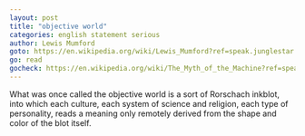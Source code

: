 ```yaml
---
layout: post
title: "objective world"
categories: english statement serious
author: Lewis Mumford
goto: https://en.wikipedia.org/wiki/Lewis_Mumford?ref=speak.junglestar.org
go: read
gocheck: https://en.wikipedia.org/wiki/The_Myth_of_the_Machine?ref=speak.junglestar.org
---
```

What was once called the objective world is a sort of Rorschach inkblot, into which each culture, each system of science and religion, each type of personality, reads a meaning only remotely derived from the shape and color of the blot itself.
